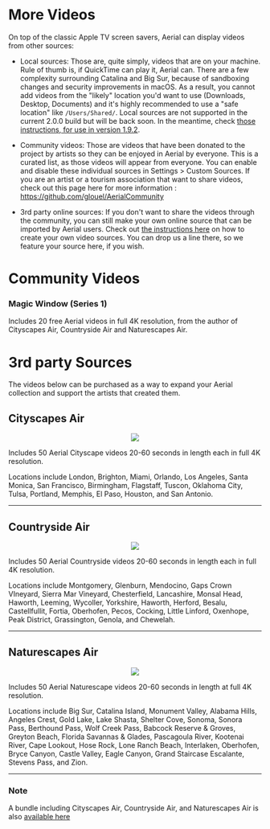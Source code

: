 # More Videos

On top of the classic Apple TV screen savers, Aerial can display videos from other sources:
- Local sources: Those are, quite simply, videos that are on your machine. Rule of thumb is, if QuickTime can play it, Aerial can. There are a few complexity surrounding Catalina and Big Sur, because of sandboxing changes and security improvements in macOS. As a result, you cannot add videos from the "likely" location you'd want to use (Downloads, Desktop, Documents) and it's highly recommended to use a "safe location" like `/Users/Shared/`. Local sources are not supported in the current 2.0.0 build but will be back soon. In the meantime, check [those instructions, for use in version 1.9.2](https://github.com/JohnCoates/Aerial/blob/master/Documentation/CustomVideos.md).

- Community videos: Those are videos that have been donated to the project by artists so they can be enjoyed in Aerial by everyone. This is a curated list, as those videos will appear from everyone. You can enable and disable these individual sources in Settings > Custom Sources. If you are an artist or a tourism association that want to share videos, check out this page here for more information : https://github.com/glouel/AerialCommunity

- 3rd party online sources: If you don't want to share the videos through the community, you can still make your own online source that can be imported by Aerial users. Check out [the instructions here](https://github.com/glouel/AerialCommunity/blob/master/CreatingASource.md) on how to create your own video sources. You can drop us a line there, so we feature your source here, if you wish. 

# Community Videos 

### Magic Window (Series 1)
Includes 20 free Aerial videos in full 4K resolution, from the author of Cityscapes Air, Countryside Air and Naturescapes Air. 

# 3rd party Sources

The videos below can be purchased as a way to expand your Aerial collection and support the artists that created them.

## Cityscapes Air
<p align="center">
  <a href="">
  <img src="https://user-images.githubusercontent.com/37544189/90627411-2d962e00-e21c-11ea-8b65-433e558711ad.jpg">
  </a>
</p>


Includes 50 Aerial Cityscape videos 20-60 seconds in length each in full 4K resolution.

Locations include London, Brighton, Miami, Orlando, Los Angeles, Santa Monica, San Francisco, Birmingham, Flagstaff, Tuscon, Oklahoma City, Tulsa, Portland, Memphis, El Paso, Houston, and San Antonio.

<hr>

## Countryside Air
<p align="center">
  <a href="">
  <img src="https://user-images.githubusercontent.com/37544189/90627401-2bcc6a80-e21c-11ea-9703-19ddafd71716.jpg">
  </a>
</p>

Includes 50 Aerial Countryside videos 20-60 seconds in length each in full 4K resolution.

Locations include Montgomery, Glenburn, Mendocino, Gaps Crown VIneyard, Sierra Mar Vineyard, Chesterfield, Lancashire, Monsal Head, Haworth, Leeming, Wycoller, Yorkshire, Haworth, Herford, Besalu, Castellfullit, Fortia, Oberhofen, Pecos, Cocking, Little Linford, Oxenhope, Peak District, Grassington, Genola, and Chewelah.

<hr>

## Naturescapes Air
<p align="center">
  <a href="">
  <img src="https://user-images.githubusercontent.com/37544189/90627408-2cfd9780-e21c-11ea-9c3f-36416e5308d9.jpg">
  </a>
</p>

Includes 50 Aerial Naturescape videos 20-60 seconds in length at full 4K resolution.

Locations include Big Sur, Catalina Island, Monument Valley, Alabama Hills, Angeles Crest, Gold Lake, Lake Shasta, Shelter Cove, Sonoma, Sonora Pass, Berthound Pass, Wolf Creek Pass, Babcock Reserve & Groves, Greyton Beach, Florida Savannas & Glades, Pascagoula River, Kootenai River, Cape Lookout, Hose Rock, Lone Ranch Beach, Interlaken, Oberhofen, Bryce Canyon, Castle Valley, Eagle Canyon, Grand Staircase Escalante, Stevens Pass, and Zion.

<hr>

### Note
A bundle including Cityscapes Air, Countryside Air, and Naturescapes Air is also [available here]()
